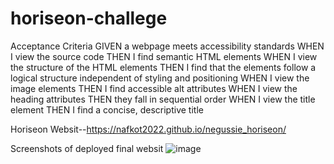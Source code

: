 # horiseon-challege
Acceptance Criteria
GIVEN a webpage meets accessibility standards
WHEN I view the source code
THEN I find semantic HTML elements
WHEN I view the structure of the HTML elements
THEN I find that the elements follow a logical structure independent of styling and positioning
WHEN I view the image elements
THEN I find accessible alt attributes
WHEN I view the heading attributes
THEN they fall in sequential order
WHEN I view the title element
THEN I find a concise, descriptive title

Horiseon Websit--https://nafkot2022.github.io/negussie_horiseon/

Screenshots of deployed final websit
![image](https://postimg.cc/ygBPgGv4)
